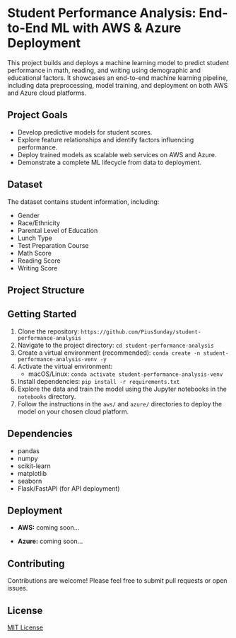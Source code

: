 # Student Performance Analysis: End-to-End ML with AWS & Azure Deployment

This project builds and deploys a machine learning model to predict student performance in math, reading, and writing using demographic and educational factors. It showcases an end-to-end machine learning pipeline, including data preprocessing, model training, and deployment on both AWS and Azure cloud platforms.

## Project Goals

* Develop predictive models for student scores.
* Explore feature relationships and identify factors influencing performance.
* Deploy trained models as scalable web services on AWS and Azure.
* Demonstrate a complete ML lifecycle from data to deployment.

## Dataset

The dataset contains student information, including:

* Gender
* Race/Ethnicity
* Parental Level of Education
* Lunch Type
* Test Preparation Course
* Math Score
* Reading Score
* Writing Score

## Project Structure

## Getting Started

1. Clone the repository: `https://github.com/PiusSunday/student-performance-analysis`
2. Navigate to the project directory: `cd student-performance-analysis`
3. Create a virtual environment (recommended): `conda create -n student-performance-analysis-venv -y`
4. Activate the virtual environment:
    * macOS/Linux: `conda activate student-performance-analysis-venv`
5. Install dependencies: `pip install -r requirements.txt`
6. Explore the data and train the model using the Jupyter notebooks in the `notebooks` directory.
7. Follow the instructions in the `aws/` and `azure/` directories to deploy the model on your chosen cloud platform.

## Dependencies

* pandas
* numpy
* scikit-learn
* matplotlib
* seaborn
* Flask/FastAPI (for API deployment)

## Deployment

* **AWS:** coming soon...

* **Azure:** coming soon...

## Contributing

Contributions are welcome! Please feel free to submit pull requests or open issues.

## License

[MIT License](https://github.com/PiusSunday/student-performance-analysis?tab=MIT-1-ov-file)
